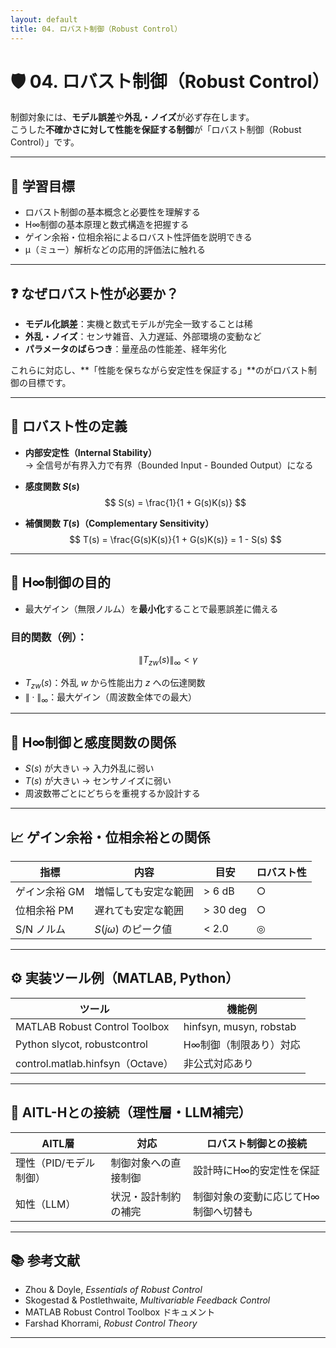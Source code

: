 ```yaml
---
layout: default
title: 04. ロバスト制御（Robust Control）
---
```


<!-- MathJax support for both inline and block math -->
<script type="text/javascript">
  window.MathJax = {
    tex: { inlineMath: [['$', '$'], ['\\(', '\\)']] },
    svg: { fontCache: 'global' }
  };
</script>
<script type="text/javascript"
  async
  src="https://cdn.jsdelivr.net/npm/mathjax@3/es5/tex-mml-chtml.js">
</script>

# 🛡️ 04. ロバスト制御（Robust Control）

制御対象には、**モデル誤差**や**外乱・ノイズ**が必ず存在します。  
こうした**不確かさに対して性能を保証する制御**が「ロバスト制御（Robust Control）」です。

---

## 🎯 学習目標

- ロバスト制御の基本概念と必要性を理解する  
- H∞制御の基本原理と数式構造を把握する  
- ゲイン余裕・位相余裕によるロバスト性評価を説明できる  
- μ（ミュー）解析などの応用的評価法に触れる

---

## ❓ なぜロバスト性が必要か？

- **モデル化誤差**：実機と数式モデルが完全一致することは稀  
- **外乱・ノイズ**：センサ雑音、入力遅延、外部環境の変動など  
- **パラメータのばらつき**：量産品の性能差、経年劣化

これらに対応し、**「性能を保ちながら安定性を保証する」**のがロバスト制御の目標です。

---

## 📐 ロバスト性の定義

- **内部安定性（Internal Stability）**  
    → 全信号が有界入力で有界（Bounded Input - Bounded Output）になる  
- **感度関数 $S(s)$**  
    $$
    S(s) = \frac{1}{1 + G(s)K(s)}
    $$

- **補償関数 $T(s)$（Complementary Sensitivity）**  
    $$
    T(s) = \frac{G(s)K(s)}{1 + G(s)K(s)} = 1 - S(s)
    $$

---

## 🎯 H∞制御の目的

- 最大ゲイン（無限ノルム）を**最小化**することで最悪誤差に備える

### 目的関数（例）：

$$
\| T_{zw}(s) \|_\infty < \gamma
$$

- $T_{zw}(s)$：外乱 $w$ から性能出力 $z$ への伝達関数  
- $\| \cdot \|_\infty$：最大ゲイン（周波数全体での最大）

---

## 🧩 H∞制御と感度関数の関係

- $S(s)$ が大きい → 入力外乱に弱い  
- $T(s)$ が大きい → センサノイズに弱い  
- 周波数帯ごとにどちらを重視するか設計する

---

## 📈 ゲイン余裕・位相余裕との関係

| 指標 | 内容 | 目安 | ロバスト性 |
|------|------|------|-------------|
| ゲイン余裕 GM | 増幅しても安定な範囲 | > 6 dB | ○ |
| 位相余裕 PM | 遅れても安定な範囲 | > 30 deg | ○ |
| S/N ノルム | $S(j\omega)$ のピーク値 | < 2.0 | ◎ |

---

## ⚙️ 実装ツール例（MATLAB, Python）

| ツール | 機能例 |
|--------|--------|
| MATLAB Robust Control Toolbox | hinfsyn, musyn, robstab |
| Python slycot, robustcontrol | H∞制御（制限あり）対応 |
| control.matlab.hinfsyn（Octave）| 非公式対応あり |

---

## 🧠 AITL-Hとの接続（理性層・LLM補完）

| AITL層 | 対応 | ロバスト制御との接続 |
|--------|------|------------------------|
| 理性（PID/モデル制御） | 制御対象への直接制御 | 設計時にH∞的安定性を保証 |
| 知性（LLM） | 状況・設計制約の補完 | 制御対象の変動に応じてH∞制御へ切替も |

---

## 📚 参考文献

- Zhou & Doyle, *Essentials of Robust Control*  
- Skogestad & Postlethwaite, *Multivariable Feedback Control*  
- MATLAB Robust Control Toolbox ドキュメント  
- Farshad Khorrami, *Robust Control Theory*

---
